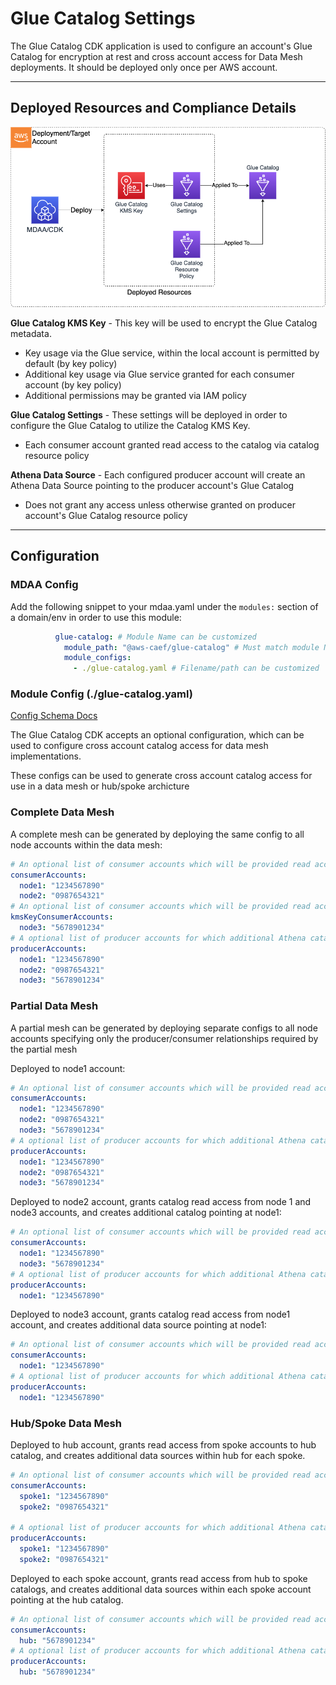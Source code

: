 # Glue Catalog Settings

The Glue Catalog CDK application is used to configure an account's Glue Catalog for encryption at rest and cross account access for Data Mesh deployments. It should be deployed only once per AWS account.

***

## Deployed Resources and Compliance Details

![GlueCatalog](../../../constructs/L3/governance/glue-catalog-l3-construct/docs/GlueCatalog.png)

**Glue Catalog KMS Key** - This key will be used to encrypt the Glue Catalog metadata.
  
* Key usage via the Glue service, within the local account is permitted by default (by key policy)
* Additional key usage via Glue service granted for each consumer account (by key policy)
* Additional permissions may be granted via IAM policy

**Glue Catalog Settings** - These settings will be deployed in order to configure the Glue Catalog to utilize the Catalog KMS Key.

* Each consumer account granted read access to the catalog via catalog resource policy

**Athena Data Source** - Each configured producer account will create an Athena Data Source pointing to the producer account's Glue Catalog

* Does not grant any access unless otherwise granted on producer account's Glue Catalog resource policy

***

## Configuration

### MDAA Config

Add the following snippet to your mdaa.yaml under the `modules:` section of a domain/env in order to use this module:

```yaml
          glue-catalog: # Module Name can be customized
            module_path: "@aws-caef/glue-catalog" # Must match module NPM package name
            module_configs:
              - ./glue-catalog.yaml # Filename/path can be customized
```

### Module Config (./glue-catalog.yaml)

[Config Schema Docs](SCHEMA.md)

The Glue Catalog CDK accepts an optional configuration, which can be used to configure cross account catalog access for data mesh implementations.

These configs can be used to generate cross account catalog access for use in a data mesh or hub/spoke archicture

### Complete Data Mesh

A complete mesh can be generated by deploying the same config to all node accounts within the data mesh:

```yaml
# An optional list of consumer accounts which will be provided read access to the catalog in the deployment account.
consumerAccounts:
  node1: "1234567890"
  node2: "0987654321"
# An optional list of consumer accounts which will be provided read access to the catalog KMS Key only in the deployment account.
kmsKeyConsumerAccounts:
  node3: "5678901234"
# A optional list of producer accounts for which additional Athena catalogs will be created in the deployment account.
producerAccounts:
  node1: "1234567890"
  node2: "0987654321"
  node3: "5678901234"
```

### Partial Data Mesh

A partial mesh can be generated by deploying separate configs to all node accounts specifying only the
producer/consumer relationships required by the partial mesh

Deployed to node1 account:

```yaml
# An optional list of consumer accounts which will be provided read access to the catalog in the deployment account.
consumerAccounts:
  node1: "1234567890"
  node2: "0987654321"
  node3: "5678901234"
# A optional list of producer accounts for which additional Athena catalogs will be created in the deployment account.
producerAccounts:
  node1: "1234567890"
  node2: "0987654321"
  node3: "5678901234"
```

Deployed to node2 account, grants catalog read access from node 1 and node3 accounts, and creates additional catalog pointing at node1:

```yaml
# An optional list of consumer accounts which will be provided read access to the catalog in the deployment account.
consumerAccounts:
  node1: "1234567890"
  node3: "5678901234"
# A optional list of producer accounts for which additional Athena catalogs will be created in the deployment account.
producerAccounts:
  node1: "1234567890"
```

Deployed to node3 account, grants catalog read access from node1 account, and creates additional data source pointing at node1:

```yaml
# An optional list of consumer accounts which will be provided read access to the catalog in the deployment account.
consumerAccounts:
  node1: "1234567890"
# A optional list of producer accounts for which additional Athena catalogs will be created in the deployment account.
producerAccounts:
  node1: "1234567890"
```

### Hub/Spoke Data Mesh

Deployed to hub account, grants read access from spoke accounts to hub catalog, and creates additional data sources within hub for each spoke.

```yaml
# An optional list of consumer accounts which will be provided read access to the catalog in the deployment account.
consumerAccounts:
  spoke1: "1234567890"
  spoke2: "0987654321"

# A optional list of producer accounts for which additional Athena catalogs will be created in the deployment account.
producerAccounts:
  spoke1: "1234567890"
  spoke2: "0987654321"

```

Deployed to each spoke account, grants read access from hub to spoke catalogs, and creates additional data sources within each spoke account pointing at the hub catalog.

```yaml
# An optional list of consumer accounts which will be provided read access to the catalog in the deployment account.
consumerAccounts:
  hub: "5678901234"
# A optional list of producer accounts for which additional Athena catalogs will be created in the deployment account.
producerAccounts:
  hub: "5678901234"
```
